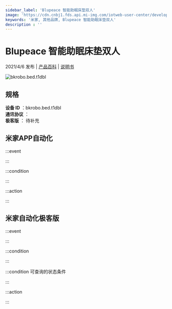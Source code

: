 ```yaml
---
sidebar_label: 'Blupeace 智能助眠床垫双人'
image: 'https://cdn.cnbj1.fds.api.mi-img.com/iotweb-user-center/developer_16790735781568j68RdeS.png?GalaxyAccessKeyId=AKVGLQWBOVIRQ3XLEW&Expires=9223372036854775807&Signature=GFidKqndkz5jW5OYDMVc7qiKt7Y='
keywords: '米家, 其他品牌, Blupeace 智能助眠床垫双人'
description : ''
---
```

# Blupeace 智能助眠床垫双人

2021/4/6 发布 | [产品百科](https://home.mi.com/webapp/content/baike/product/index.html?model=bkrobo.bed.t1dbl/) | [说明书](https://home.mi.com/views/introduction.html?model=bkrobo.bed.t1dbl&region=cn)

![bkrobo.bed.t1dbl](https://cdn.cnbj1.fds.api.mi-img.com/iotweb-user-center/developer_16790735781568j68RdeS.png?GalaxyAccessKeyId=AKVGLQWBOVIRQ3XLEW&Expires=9223372036854775807&Signature=GFidKqndkz5jW5OYDMVc7qiKt7Y=)

## 规格  
> 
**设备 ID** ：bkrobo.bed.t1dbl  
**通讯协议** ：  
**极客版**  ： 待补充 


## 米家APP自动化  

:::event  

:::

:::condition  

:::

:::action   

:::

## 米家自动化极客版  

:::event  

:::

:::condition  

:::

:::condition 可查询的状态条件  

:::

:::action  

:::

        
